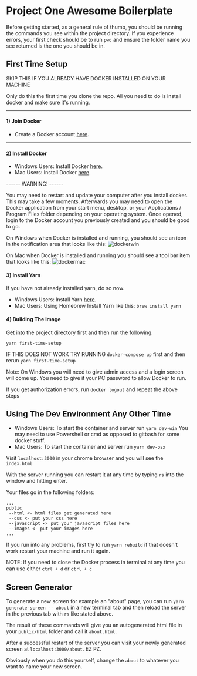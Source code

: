 # Project One Awesome Boilerplate

Before getting started, as a general rule of thumb, you should be running the commands you see within the project directory. If you experience errors, your first check should be to run `pwd` and ensure the folder name you see returned is the one you should be in.

## First Time Setup

SKIP THIS IF YOU ALREADY HAVE DOCKER INSTALLED ON YOUR MACHINE

Only do this the first time you clone the repo. All you need to do is install docker and make sure it's running.

---
#### 1) Join Docker
* Create a Docker account [here](https://hub.docker.com/signup).
---
#### 2) Install Docker
* Windows Users: Install Docker [here](https://download.docker.com/win/stable/Docker%20for%20Windows%20Installer.exe).
* Mac Users: Install Docker [here](https://download.docker.com/mac/stable/Docker.dmg).

------ WARNING! ------

You may need to restart and update your computer after you install docker. This may take a few moments. Afterwards you may need to open the Docker application from your start menu, desktop, or your Applications / Program Files folder depending on your operating system. Once opened, login to the Docker account you previously created and you should be good to go.

On Windows when Docker is installed and running, you should see an icon in the notification area that looks like this: ![dockerwin](https://d1q6f0aelx0por.cloudfront.net/icons/whale-x-win.png)

On Mac when Docker is installed and running you should see a tool bar item that looks like this:
![dockermac](https://d1q6f0aelx0por.cloudfront.net/icons/whale-in-menu-bar.png)


#### 3) Install Yarn

If you have not already installed yarn, do so now.

* Windows Users: Install Yarn [here](https://yarnpkg.com/latest.msi).
* Mac Users: Using Homebrew Install Yarn like this: `brew install yarn`

#### 4) Building The Image

Get into the project directory first and then run the following.

```
yarn first-time-setup
```

IF THIS DOES NOT WORK TRY RUNNING `docker-compose up` first and then rerun `yarn first-time-setup`

Note: On Windows you will need to give admin access and a login screen will come up. You need to give it your PC password to allow Docker to run.

If you get authorization errors, run `docker logout` and repeat the above steps

## Using The Dev Environment Any Other Time

* Windows Users: To start the container and server run `yarn dev-win` You may need to use Powershell or cmd as opposed to gitbash for some docker stuff.
* Mac Users: To start the container and server run `yarn dev-osx`

Visit `localhost:3000` in your chrome browser and you will see the `index.html`

With the server running you can restart it at any time by typing `rs` into the window and hitting enter.

Your files go in the following folders:

```
...
public
 --html <- html files get generated here
 --css <- put your css here
 --javascript <- put your javascript files here
 --images <- put your images here
...
```

If you run into any problems, first try to run `yarn rebuild` if that doesn't work restart your machine and run it again.

NOTE: If you need to close the Docker process in terminal at any time you can use either `ctrl + d` or `ctrl + c`

## Screen Generator

To generate a new screen for example an "about" page, you can run `yarn generate-screen -- about` in a new terminal tab and then reload the server in the previous tab with `rs` like stated above.

The result of these commands will give you an autogenerated html file in your `public/html` folder and call it `about.html`.

After a successful restart of the server you can visit your newly generated screen at `localhost:3000/about`. EZ PZ.

Obviously when you do this yourself, change the `about` to whatever you want to name your new screen.
